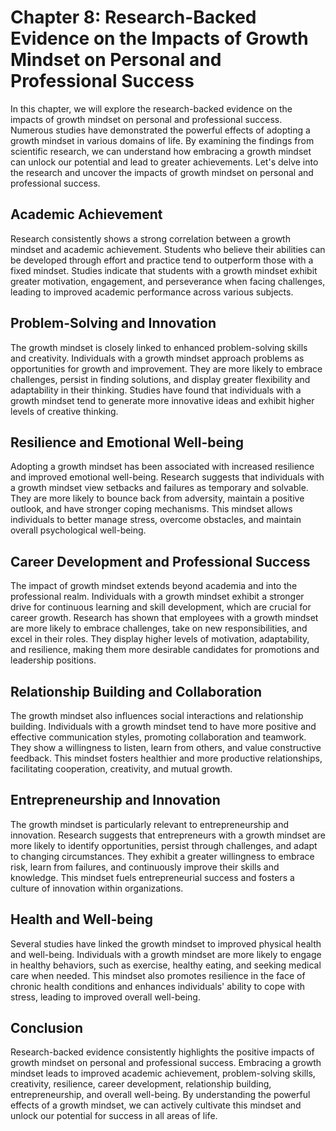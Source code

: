 Chapter 8: Research-Backed Evidence on the Impacts of Growth Mindset on Personal and Professional Success
=========================================================================================================

In this chapter, we will explore the research-backed evidence on the impacts of growth mindset on personal and professional success. Numerous studies have demonstrated the powerful effects of adopting a growth mindset in various domains of life. By examining the findings from scientific research, we can understand how embracing a growth mindset can unlock our potential and lead to greater achievements. Let's delve into the research and uncover the impacts of growth mindset on personal and professional success.

Academic Achievement
--------------------

Research consistently shows a strong correlation between a growth mindset and academic achievement. Students who believe their abilities can be developed through effort and practice tend to outperform those with a fixed mindset. Studies indicate that students with a growth mindset exhibit greater motivation, engagement, and perseverance when facing challenges, leading to improved academic performance across various subjects.

Problem-Solving and Innovation
------------------------------

The growth mindset is closely linked to enhanced problem-solving skills and creativity. Individuals with a growth mindset approach problems as opportunities for growth and improvement. They are more likely to embrace challenges, persist in finding solutions, and display greater flexibility and adaptability in their thinking. Studies have found that individuals with a growth mindset tend to generate more innovative ideas and exhibit higher levels of creative thinking.

Resilience and Emotional Well-being
-----------------------------------

Adopting a growth mindset has been associated with increased resilience and improved emotional well-being. Research suggests that individuals with a growth mindset view setbacks and failures as temporary and solvable. They are more likely to bounce back from adversity, maintain a positive outlook, and have stronger coping mechanisms. This mindset allows individuals to better manage stress, overcome obstacles, and maintain overall psychological well-being.

Career Development and Professional Success
-------------------------------------------

The impact of growth mindset extends beyond academia and into the professional realm. Individuals with a growth mindset exhibit a stronger drive for continuous learning and skill development, which are crucial for career growth. Research has shown that employees with a growth mindset are more likely to embrace challenges, take on new responsibilities, and excel in their roles. They display higher levels of motivation, adaptability, and resilience, making them more desirable candidates for promotions and leadership positions.

Relationship Building and Collaboration
---------------------------------------

The growth mindset also influences social interactions and relationship building. Individuals with a growth mindset tend to have more positive and effective communication styles, promoting collaboration and teamwork. They show a willingness to listen, learn from others, and value constructive feedback. This mindset fosters healthier and more productive relationships, facilitating cooperation, creativity, and mutual growth.

Entrepreneurship and Innovation
-------------------------------

The growth mindset is particularly relevant to entrepreneurship and innovation. Research suggests that entrepreneurs with a growth mindset are more likely to identify opportunities, persist through challenges, and adapt to changing circumstances. They exhibit a greater willingness to embrace risk, learn from failures, and continuously improve their skills and knowledge. This mindset fuels entrepreneurial success and fosters a culture of innovation within organizations.

Health and Well-being
---------------------

Several studies have linked the growth mindset to improved physical health and well-being. Individuals with a growth mindset are more likely to engage in healthy behaviors, such as exercise, healthy eating, and seeking medical care when needed. This mindset also promotes resilience in the face of chronic health conditions and enhances individuals' ability to cope with stress, leading to improved overall well-being.

Conclusion
----------

Research-backed evidence consistently highlights the positive impacts of growth mindset on personal and professional success. Embracing a growth mindset leads to improved academic achievement, problem-solving skills, creativity, resilience, career development, relationship building, entrepreneurship, and overall well-being. By understanding the powerful effects of a growth mindset, we can actively cultivate this mindset and unlock our potential for success in all areas of life.
